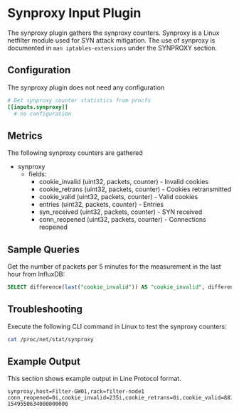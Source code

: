 # Synproxy Input Plugin

The synproxy plugin gathers the synproxy counters. Synproxy is a Linux netfilter module used for SYN attack mitigation.
The use of synproxy is documented in `man iptables-extensions` under the SYNPROXY section.

## Configuration

The synproxy plugin does not need any configuration

```toml @sample.conf
# Get synproxy counter statistics from procfs
[[inputs.synproxy]]
  # no configuration
```

## Metrics

The following synproxy counters are gathered

- synproxy
  - fields:
    - cookie_invalid (uint32, packets, counter) - Invalid cookies
    - cookie_retrans (uint32, packets, counter) - Cookies retransmitted
    - cookie_valid (uint32, packets, counter) - Valid cookies
    - entries (uint32, packets, counter) - Entries
    - syn_received (uint32, packets, counter) - SYN received
    - conn_reopened (uint32, packets, counter) - Connections reopened

## Sample Queries

Get the number of packets per 5 minutes for the measurement in the last hour from InfluxDB:

```sql
SELECT difference(last("cookie_invalid")) AS "cookie_invalid", difference(last("cookie_retrans")) AS "cookie_retrans", difference(last("cookie_valid")) AS "cookie_valid", difference(last("entries")) AS "entries", difference(last("syn_received")) AS "syn_received", difference(last("conn_reopened")) AS "conn_reopened" FROM synproxy WHERE time > NOW() - 1h GROUP BY time(5m) FILL(null);
```

## Troubleshooting

Execute the following CLI command in Linux to test the synproxy counters:

```sh
cat /proc/net/stat/synproxy
```

## Example Output

This section shows example output in Line Protocol format.

```shell
synproxy,host=Filter-GW01,rack=filter-node1 conn_reopened=0i,cookie_invalid=235i,cookie_retrans=0i,cookie_valid=8814i,entries=0i,syn_received=8742i 1549550634000000000
```
